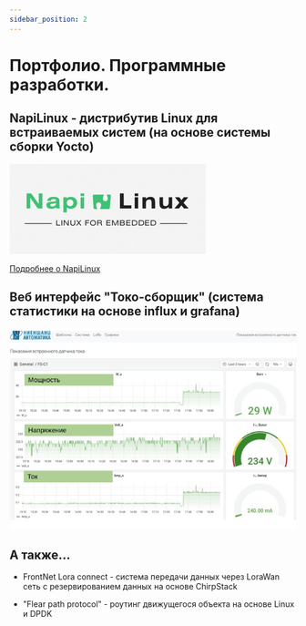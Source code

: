 ```yaml
---
sidebar_position: 2
---
```


# Портфолио. Программные разработки.

## NapiLinux - дистрибутив Linux для встраиваемых систем (на основе системы сборки Yocto)

![NapiLinuxLogo](img1/logo-w.png)

[Подробнее о NapiLinux](https://github.com/dmnovikov/napiguide/blob/main/napilinux.md)

## Веб интерфейс "Токо-сборщик" (система статистики на основе influx и grafana)

![front-web](img1/front-web-4.png)
  
## А также...

- FrontNet Lora connect - система передачи данных через LoraWan сеть с резервированием данных на основе ChirpStack
  
- "Flear path protocol" - роутинг движущегося объекта на основе Linux и DPDK
